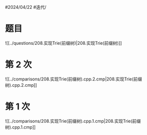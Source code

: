 #2024/04/22 #迭代/

# 题目

![[../questions/208.实现Trie(前缀树)|208.实现Trie(前缀树)]]

# 第 2 次

![[../comparisons/208.实现Trie(前缀树).cpp.2.cmp|208.实现Trie(前缀树).cpp.2.cmp]]

# 第 1 次

![[../comparisons/208.实现Trie(前缀树).cpp.1.cmp|208.实现Trie(前缀树).cpp.1.cmp]]